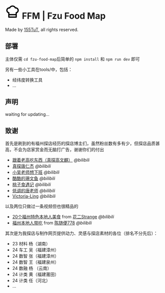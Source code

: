 # ![favicon](./fzu-food-map/public/assets/icons/favicon.svg) FFM | Fzu Food Map

Made by [155TuT](https://github.com/155TuT), all rights reserved.

## 部署

主体仅需 `cd fzu-food-map`后简单的 `npm install` 和 `npm run dev` 即可

另有一些小工具在tools/中，包括：

- 经纬度转换工具
- ...

## 声明

waiting for updating...

## 致谢

首先是刷到的有福州探店经历的探店博主们，虽然粉丝数有多有少，但探店品质甚高，不会为店家赏金而无脑打广告，谢谢你们的付出

- [跟着老高吃东西（真探高文麒）](https://space.bilibili.com/3546672569256789) *@bilibili*
- [真探唐仁杰](https://space.bilibili.com/544336675) *@bilibili*
- [小吴老师想下班](https://space.bilibili.com/518055077) *@bilibili*
- [酷酷的珊文鱼](https://space.bilibili.com/3493128128432841) *@bilibili*
- [桃子食遇记](https://space.bilibili.com/1072347464) *@bilibili*
- [低调的唐老师](https://space.bilibili.com/24103340) *@bilibili*
- [Victoria-Ling](https://space.bilibili.com/33183682) *@bilibili*

以及两位只做过一条视频但也很精品的

- [20个福州特色本地人美食](https://www.bilibili.com/video/BV1TRLXzHECn/) from [花二Strange](https://space.bilibili.com/107486042) *@bilibili*
- [福州本地人带吃](https://www.bilibili.com/video/BV1CUSEYdEZB) from [陈随便778](https://space.bilibili.com/480662886) *@bilibili*

其次是为我探店与制作网页提供动力、灵感与探店素材的各位（排名不分先后）：

- 23 材料 杨（湖南）
- 24 车工 吴（福建漳州）
- 24 数智 张（福建漳州）
- 24 数智 王（福建泉州）
- 24 数融 杨 （云南）
- 24 计类 黄（福建莆田）
- 24 计类 任（河北）
- ...
